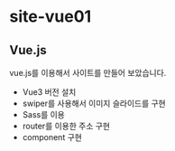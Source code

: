# site-vue01

## Vue.js

vue.js를 이용해서 사이트를 만들어 보았습니다.

- Vue3 버전 설치
- swiper를 사용해서 이미지 슬라이드를 구현
- Sass를 이용
- router를 이용한 주소 구현
- component 구현
